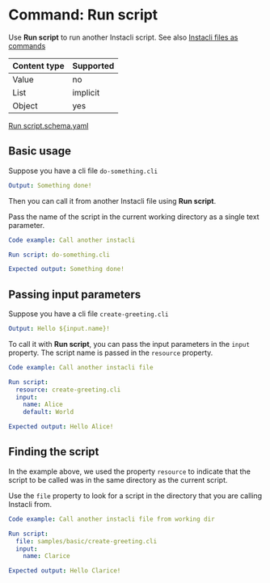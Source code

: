# Command: Run script

Use **Run script** to run another Instacli script. See
also [Instacli files as commands](Instacli%20files%20as%20commands.spec.md)

| Content type | Supported |
|--------------|-----------|
| Value        | no        |
| List         | implicit  |
| Object       | yes       |

[Run script.schema.yaml](schema/Run%20script.schema.yaml)

## Basic usage

Suppose you have a cli file `do-something.cli`

```yaml file=do-something.cli
Output: Something done!
```

Then you can call it from another Instacli file using **Run script**.

Pass the name of the script in the current working directory as a single text parameter.

```yaml instacli
Code example: Call another instacli

Run script: do-something.cli

Expected output: Something done!
```

## Passing input parameters

Suppose you have a cli file `create-greeting.cli`

```yaml file=create-greeting.cli
Output: Hello ${input.name}!
```

To call it with **Run script**, you can pass the input parameters in the `input` property. The script name is passed in
the `resource` property.

```yaml instacli
Code example: Call another instacli file

Run script:
  resource: create-greeting.cli
  input:
    name: Alice
    default: World

Expected output: Hello Alice!
```

## Finding the script

In the example above, we used the property `resource` to indicate that the script to be called was in the same directory
as the current script.

Use the `file` property to look for a script in the directory that you are calling Instacli from.

```yaml instacli
Code example: Call another instacli file from working dir

Run script:
  file: samples/basic/create-greeting.cli
  input:
    name: Clarice

Expected output: Hello Clarice!
```

